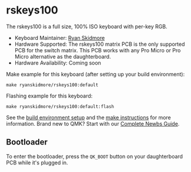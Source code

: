 # rskeys100

The rskeys100 is a full size, 100% ISO keyboard with per-key RGB. 

* Keyboard Maintainer: [Ryan Skidmore](https://github.com/ryanskidmore)
* Hardware Supported: The rskeys100 matrix PCB is the only supported PCB for the switch matrix. This PCB works with any
Pro Micro or Pro Micro alternative as the daughterboard.
* Hardware Availability: Coming soon

Make example for this keyboard (after setting up your build environment):

    make ryanskidmore/rskeys100:default

Flashing example for this keyboard:

    make ryanskidmore/rskeys100:default:flash

See the [build environment setup](https://docs.qmk.fm/#/getting_started_build_tools) and the [make instructions](https://docs.qmk.fm/#/getting_started_make_guide) for more information. Brand new to QMK? Start with our [Complete Newbs Guide](https://docs.qmk.fm/#/newbs).

## Bootloader

To enter the bootloader, press the `QK_BOOT` button on your daughterboard PCB while it's plugged in.